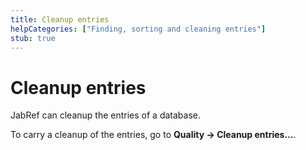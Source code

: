 ```yaml
---
title: Cleanup entries
helpCategories: ["Finding, sorting and cleaning entries"]
stub: true
---
```


# Cleanup entries

JabRef can cleanup the entries of a database.

To carry a cleanup of the entries, go to **Quality -&gt; Cleanup entries...**.
